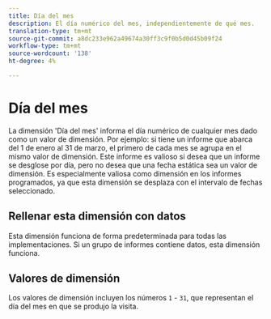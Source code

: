 ```yaml
---
title: Día del mes
description: El día numérico del mes, independientemente de qué mes.
translation-type: tm+mt
source-git-commit: a8dc233e962a49674a30ff3c9f0b5d0d45b09f24
workflow-type: tm+mt
source-wordcount: '138'
ht-degree: 4%

---
```



# Día del mes

La dimensión &#39;Día del mes&#39; informa el día numérico de cualquier mes dado como un valor de dimensión. Por ejemplo: si tiene un informe que abarca del 1 de enero al 31 de marzo, el primero de cada mes se agrupa en el mismo valor de dimensión. Este informe es valioso si desea que un informe se desglose por día, pero no desea que una fecha estática sea un valor de dimensión. Es especialmente valiosa como dimensión en los informes programados, ya que esta dimensión se desplaza con el intervalo de fechas seleccionado.

## Rellenar esta dimensión con datos

Esta dimensión funciona de forma predeterminada para todas las implementaciones. Si un grupo de informes contiene datos, esta dimensión funciona.

## Valores de dimensión

Los valores de dimensión incluyen los números `1` - `31`, que representan el día del mes en que se produjo la visita.

